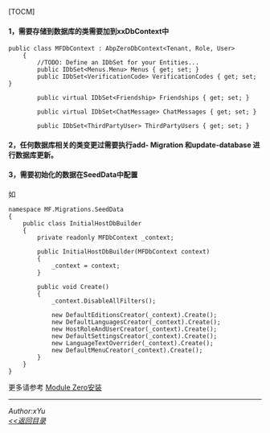 [TOCM]
#### 1，需要存储到数据库的类需要加到xxDbContext中

```
public class MFDbContext : AbpZeroDbContext<Tenant, Role, User>
    {
        //TODO: Define an IDbSet for your Entities...
        public IDbSet<Menus.Menu> Menus { get; set; }
        public IDbSet<VerificationCode> VerificationCodes { get; set; }

        public virtual IDbSet<Friendship> Friendships { get; set; }

        public virtual IDbSet<ChatMessage> ChatMessages { get; set; }

        public IDbSet<ThirdPartyUser> ThirdPartyUsers { get; set; }
```

#### 2，任何数据库相关的类变更过需要执行add- Migration   和update-database 进行数据库更新。
#### 3，需要初始化的数据在SeedData中配置
如
```
namespace MF.Migrations.SeedData
{
    public class InitialHostDbBuilder
    {
        private readonly MFDbContext _context;

        public InitialHostDbBuilder(MFDbContext context)
        {
            _context = context;
        }

        public void Create()
        {
            _context.DisableAllFilters();

            new DefaultEditionsCreator(_context).Create();
            new DefaultLanguagesCreator(_context).Create();
            new HostRoleAndUserCreator(_context).Create();
            new DefaultSettingsCreator(_context).Create();
            new LanguageTextOverrider(_context).Create();
            new DefaultMenuCreator(_context).Create();
        }
    }
}
```

更多请参考 [Module Zero安装](http://www.cnblogs.com/farb/p/modulezeroInstall.html)

---
 *Author:xYu*   
 *[<<返回目录](/document)*
